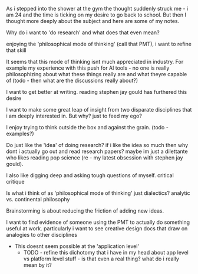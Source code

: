 As i stepped into the shower at the gym the thought suddenly struck me - i am 24 and the time is ticking on my desire to go back to school. But then I thought more deeply about the subject and here are some of my notes.

Why do i want to 'do research' and what does that even mean?

enjoying the 'philosophical mode of thinking' (call that PMT), i want to refine that skill

It seems that this mode of thinking isnt much appreciated in industry. For example my experience with this push for AI tools - no one is really philosophizing about what these things really are and what theyre capable of (todo - then what are the discussions really about?)

I want to get better at writing. reading stephen jay gould has furthered this desire
 
I want to make some great leap of insight from two disparate disciplines that i am deeply interested in. But why? just to feed my ego?

I enjoy trying to think outside the box and against the grain. (todo - examples?)

Do just like the 'idea' of doing research? if i like the idea so much then why dont i actually go out and read research papers? maybe im just a dilettante who likes reading pop science (re - my latest obsession with stephen jay gould).

I also like digging deep and asking tough questions of myself. critical critique

Is what i think of as 'philosophical mode of thinking' just dialectics? analytic vs. continental philosophy

Brainstorming is about reducing the friction of adding new ideas. 

I want to find evidence of someone using the PMT to actually do something useful at work. particularly i want to see creative design docs that draw on analogies to other disciplines
- This doesnt seem possible at the 'application level'
	- TODO - refine this dichotomy that i have in my head about app level vs platform level stuff - is that even a real thing? what do i really mean by it?